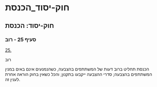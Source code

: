 # חוק-יסוד_הכנסת

## חוק-יסוד: הכנסת

### סעיף 25 - רוב

[25.](https://he.wikisource.org/wiki/חוק-יסוד:_הכנסת#s_yp_25)

רוב

הכנסת תחליט ברוב דעות של המשתתפים בהצבעה, כשהנמנעים אינם באים במנין המשתתפים בהצבעה; סדרי ההצבעה ייקבעו בתקנון; והכל כשאין בחוק הוראה אחרת לענין זה.